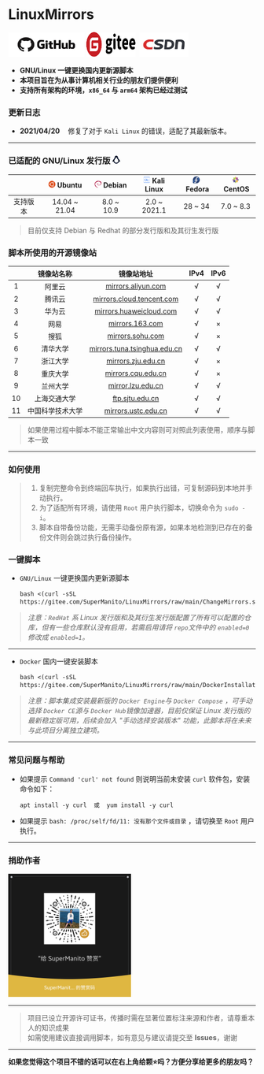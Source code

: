 # LinuxMirrors
<a href="https://github.com/SuperManito/LinuxMirrors"><img src="./icon/github.png" width="155" height="50"></a>
<a href="https://gitee.com/SuperManito/LinuxMirrors"><img src="./icon/gitee.svg" width="100" height="50"/></a>
&nbsp;<a href="https://blog.csdn.net/u013246692/article/details/113124295"><img src="./icon/csdn.png" width="100" height="50"/></a>

- __GNU/Linux 一键更换国内更新源脚本__
- __本项目旨在为从事计算机相关行业的朋友们提供便利__
- __支持所有架构的环境，`x86_64` 与 `arm64` 架构已经过测试__

### 更新日志
- __2021/04/20__
ㅤ修复了对于 `Kali Linux` 的错误，适配了其最新版本。

***

### 已适配的 GNU/Linux 发行版 <img src="./icon/linux.svg" width="16" height="16" alt="Linux Logo"/>
|          | <img src="./icon/ubuntu.svg" width="14" height="14"/>&nbsp;Ubuntu |  <img src="./icon/debian.svg" width="14" height="14"/>&nbsp;Debian  |  <img src="./icon/kali.svg" width="14" height="14"/>&nbsp;Kali Linux  |  <img src="./icon/fedora.svg" width="14" height="14"/>&nbsp;Fedora  |  <img src="./icon/centos.svg" width="14" height="14"/>&nbsp;CentOS  |
| :------: | :------: | :------: | :------: | :------: | :------: |
| 支持版本 | 14.04 ~ 21.04 | 8.0 ~ 10.9 | 2.0 ~ 2021.1 | 28 ~ 34 | 7.0 ~ 8.3 |
> 目前仅支持 Debian 与 Redhat 的部分发行版和及其衍生发行版

### 脚本所使用的开源镜像站
| | 镜像站名称 | 镜像站地址 | IPv4 | IPv6 |
| :------: | :------: | :------: | :------: | :------: |
| 1 | 阿里云 | [mirrors.aliyun.com](https://developer.aliyun.com/special/mirrors/notice) | √ | √ |
| 2 | 腾讯云 | [mirrors.cloud.tencent.com](https://mirrors.cloud.tencent.com) | √ | √ |
| 3 | 华为云 | [mirrors.huaweicloud.com](https://mirrors.huaweicloud.com) | √ | √ |
| 4 | 网易 | [mirrors.163.com](https://mirrors.163.com) | √ | × |
| 5 | 搜狐 | [mirrors.sohu.com](https://mirrors.sohu.com) | √ | × |
| 6 | 清华大学 | [mirrors.tuna.tsinghua.edu.cn](https://mirrors.tuna.tsinghua.edu.cn) | √ | √ |
| 7 | 浙江大学 | [mirrors.zju.edu.cn](https://mirrors.zju.edu.cn) | √ | × |
| 8 | 重庆大学 | [mirrors.cqu.edu.cn](https://mirrors.cqu.edu.cn) | √ | × |
| 9 | 兰州大学 | [mirror.lzu.edu.cn](https://mirror.lzu.edu.cn) | √ | √ |
| 10 | 上海交通大学 | [ftp.sjtu.edu.cn](https://ftp.sjtu.edu.cn) | √ | √ |
| 11 | 中国科学技术大学 | [mirrors.ustc.edu.cn](https://mirrors.ustc.edu.cn) | √ | √ |
> 如果使用过程中脚本不能正常输出中文内容则可对照此列表使用，顺序与脚本一致

***

### 如何使用
> 1. 复制完整命令到终端回车执行，如果执行出错，可复制源码到本地并手动执行。
> 2. 为了适配所有环境，请使用 `Root` 用户执行脚本，切换命令为 `sudo -i`。
> 3. 脚本自带备份功能，无需手动备份原有源，如果本地检测到已存在的备份文件则会跳过执行备份操作。

### 一键脚本
- `GNU/Linux` 一键更换国内更新源脚本

      bash <(curl -sSL https://gitee.com/SuperManito/LinuxMirrors/raw/main/ChangeMirrors.sh)
> _注意：`RedHat` 系 Linux 发行版和及其衍生发行版配置了所有可以配置的仓库，但有一些仓库默认没有启用，若需启用请将 `repo`文件中的 `enabled=0`修改成 `enabled=1`。_

***

- `Docker` 国内一键安装脚本

      bash <(curl -sSL https://gitee.com/SuperManito/LinuxMirrors/raw/main/DockerInstallation.sh)
> _注意：脚本集成安装最新版的 `Docker Engine`与 `Docker Compose` ，可手动选择 `Docker CE`源与 `Docker Hub`镜像加速器，目前仅保证 Linux 发行版的最新稳定版可用，后续会加入 "手动选择安装版本" 功能，此脚本将在未来与此项目分离独立建项。_

***

### 常见问题与帮助
- 如果提示 `Command 'curl' not found` 则说明当前未安装 `curl` 软件包，安装命令如下：

      apt install -y curl  或  yum install -y curl

- 如果提示 `bash: /proc/self/fd/11: 没有那个文件或目录` ，请切换至 `Root` 用户执行。

***

### 捐助作者
<img src="./icon/thank.jpg" width="250" height="250" alt="微信赞赏码"/><br/>

***

> 项目已设立开源许可证书，传播时需在显著位置标注来源和作者，请尊重本人的知识成果\
> 如需使用建议直接调用脚本，如有意见与建议请提交至 __Issues__，谢谢

***

__如果您觉得这个项目不错的话可以在右上角给颗⭐吗？方便分享给更多的朋友吗？__

